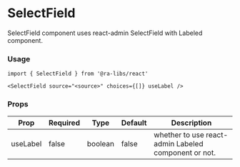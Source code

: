 # SelectField

SelectField component uses react-admin SelectField with Labeled component.

### Usage

```tsx
import { SelectField } from '@ra-libs/react'

<SelectField source="<source>" choices={[]} useLabel />
```

### Props

| Prop     | Required | Type    | Default | Description                                          |
| -------- | -------- | ------- | ------- | ---------------------------------------------------- |
| useLabel | false    | boolean | false   | whether to use react-admin Labeled component or not. |
